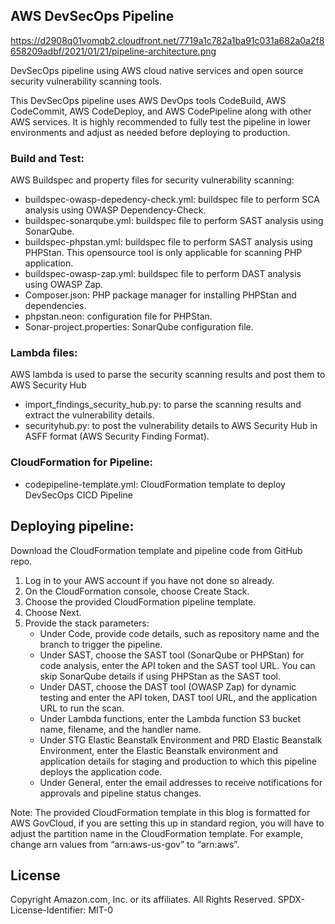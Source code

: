 ## AWS DevSecOps Pipeline
https://d2908q01vomqb2.cloudfront.net/7719a1c782a1ba91c031a682a0a2f8658209adbf/2021/01/21/pipeline-architecture.png

DevSecOps pipeline using AWS cloud native services and open source security vulnerability scanning tools.


This DevSecOps pipeline uses AWS DevOps tools CodeBuild, AWS CodeCommit, AWS CodeDeploy, and AWS CodePipeline along with other AWS services.  It is highly recommended to fully test the pipeline in lower environments and adjust as needed before deploying to production.

### Build and Test: 

AWS Buildspec and property files for security vulnerability scanning:
* buildspec-owasp-depedency-check.yml: buildspec file to perform SCA analysis using OWASP Dependency-Check.
* buildspec-sonarqube.yml: buildspec file to perform SAST analysis using SonarQube.
* buildspec-phpstan.yml: buildspec file to perform SAST analysis using PHPStan. This opensource tool is only applicable for scanning PHP application.
* buildspec-owasp-zap.yml: buildspec file to perform DAST analysis using OWASP Zap.
* Composer.json: PHP package manager for installing PHPStan and dependencies.
* phpstan.neon: configuration file for PHPStan.
* Sonar-project.properties: SonarQube configuration file.

### Lambda files:
AWS lambda is used to parse the security scanning results and post them to AWS Security Hub
* import_findings_security_hub.py: to parse the scanning results and extract the vulnerability details.
* securityhub.py: to post the vulnerability details to AWS Security Hub in ASFF format (AWS Security Finding Format).

### CloudFormation for Pipeline:

* codepipeline-template.yml: CloudFormation template to deploy DevSecOps CICD Pipeline 

## Deploying pipeline:
Download the CloudFormation template and pipeline code from GitHub repo.

1.	Log in to your AWS account if you have not done so already. 
2.	On the CloudFormation console, choose Create Stack. 
3.	Choose the provided CloudFormation pipeline template. 
4.	Choose Next.
5.	Provide the stack parameters:
    *  Under Code, provide code details, such as repository name and the branch to trigger the pipeline.
    *	Under SAST, choose the SAST tool (SonarQube or PHPStan) for code analysis, enter the API token and the SAST tool URL. You can skip SonarQube details if using PHPStan as the SAST tool.
    *	Under DAST, choose the DAST tool (OWASP Zap) for dynamic testing and enter the API token, DAST tool URL, and the application URL to run the scan.
    *	Under Lambda functions, enter the Lambda function S3 bucket name, filename, and the handler name.
    *	Under STG Elastic Beanstalk Environment and PRD Elastic Beanstalk Environment, enter the Elastic Beanstalk environment and application details for staging and production to which this pipeline deploys the application code. 
    *	Under General, enter the email addresses to receive notifications for approvals and pipeline status changes. 


Note: The provided CloudFormation template in this blog is formatted for AWS GovCloud, if you are setting this up in standard region, you will have to adjust the partition name in the CloudFormation template. For example, change arn values from “arn:aws-us-gov” to “arn:aws”. 


## License

Copyright Amazon.com, Inc. or its affiliates. All Rights Reserved.
SPDX-License-Identifier: MIT-0
